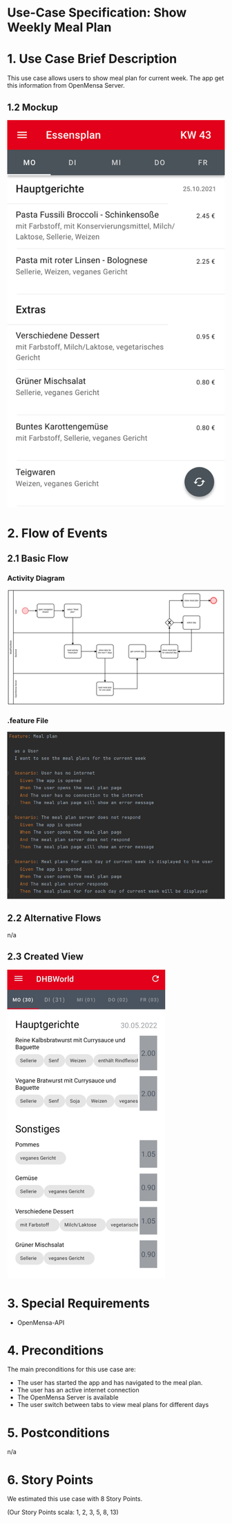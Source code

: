# Use-Case Specification: Show Weekly Meal Plan

# 1. Use Case Brief Description

This use case allows users to show meal plan for current week. The app get this information from OpenMensa Server.

## 1.2 Mockup
![Mockup](https://github.com/inFumumVerti/DHBWorld-Docu/blob/main/Screenshots/screenshot_mealplan.svg)


# 2. Flow of Events

## 2.1 Basic Flow

### Activity Diagram
![Activity Diagram](https://github.com/inFumumVerti/DHBWorld-Docu/raw/main/Use%20Cases/us_mealplan_week.svg)

### .feature File
![.feature file](https://github.com/inFumumVerti/DHBWorld-Docu/raw/main/Feature%20files/Featurefile%20showWeeklyMealPlan.png)

## 2.2 Alternative Flows
n/a

## 2.3 Created View
![Screenshot](https://github.com/inFumumVerti/DHBWorld-Docu/raw/main/Screenshots/screenshot_showWeeklyMealPlan.png)

# 3. Special Requirements
* OpenMensa-API


# 4. Preconditions
The main preconditions for this use case are:

 * The user has started the app and has navigated to the meal plan.
 * The user has an active internet connection
 * The OpenMensa Server is available
 * The user switch between tabs to view meal plans for different days
 


# 5. Postconditions
n/a

# 6. Story Points
We estimated this use case with 8 Story Points.

(Our Story Points scala: 1, 2, 3, 5, 8, 13)
